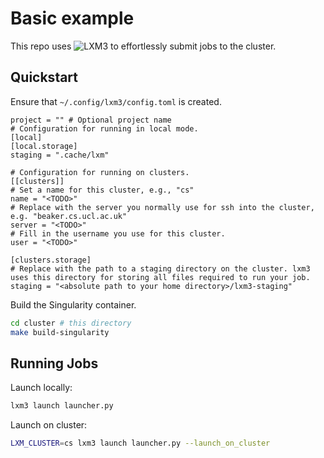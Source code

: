 # Basic example

This repo uses ![LXM3](https://github.com/ethanluoyc/lxm3) to effortlessly submit jobs to the cluster. 

## Quickstart

Ensure that `~/.config/lxm3/config.toml` is created.
```
project = "" # Optional project name
# Configuration for running in local mode.
[local]
[local.storage]
staging = ".cache/lxm"

# Configuration for running on clusters.
[[clusters]]
# Set a name for this cluster, e.g., "cs"
name = "<TODO>"
# Replace with the server you normally use for ssh into the cluster, e.g. "beaker.cs.ucl.ac.uk"
server = "<TODO>"
# Fill in the username you use for this cluster.
user = "<TODO>"

[clusters.storage]
# Replace with the path to a staging directory on the cluster. lxm3 uses this directory for storing all files required to run your job.
staging = "<absolute path to your home directory>/lxm3-staging"
```

Build the Singularity container. 

```bash
cd cluster # this directory
make build-singularity
```

## Running Jobs

Launch locally:
```bash
lxm3 launch launcher.py 
```

Launch on cluster:
```bash
LXM_CLUSTER=cs lxm3 launch launcher.py --launch_on_cluster
```